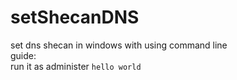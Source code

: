 # setShecanDNS
set dns shecan in windows with using command line<br />
guide:<br />
  run it as administer
`hello world`
